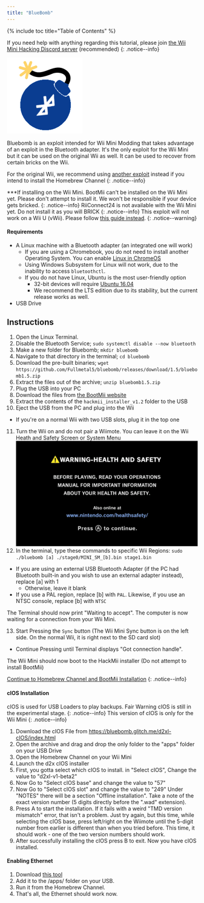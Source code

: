 ```yaml
---
title: "BlueBomb"
---
```


{% include toc title="Table of Contents" %}

If you need help with anything regarding this tutorial, please join [the Wii Mini Hacking Discord server](https://discord.gg/6ryxnkS) (recommended)
{: .notice--info}

![BlueBomb](/images/bluebomb.png)

Bluebomb is an exploit intended for Wii Mini Modding that takes advantage of an exploit in the Bluetooth adapter. It's the only exploit for the Wii Mini but it can be used on the original Wii as well. It can be used to recover from certain bricks on the Wii.

For the original Wii, we recommend using [another exploit](/get-started) instead if you intend to install the Homebrew Channel
{: .notice--info}

***If installing on the Wii Mini. BootMii can't be installed on the Wii Mini yet. Please don't attempt to install it. We won't be responsible if your device gets bricked. 
{: .notice--info}
RiiConnect24 is not available with the Wii Mini yet. Do not install it as you will BRICK
{: .notice--info}
This exploit will not work on a Wii U (vWii). Please follow [this guide instead](https://wiiu.hacks.guide/vwii-modding).
{: .notice--warning}

#### Requirements
- A Linux machine with a Bluetooth adapter (an integrated one will work)
  - If you are using a Chromebook, you do not need to install another Operating System. You can enable [Linux in ChromeOS](https://support.google.com/chromebook/answer/9145439?hl=en)
  - Using Windows Subsystem for Linux will not work, due to the inability to access `bluetoothctl`.
  - If you do not have Linux, Ubuntu is the most user-friendly option
    - 32-bit devices will require [Ubuntu 16.04](http://releases.ubuntu.com/16.04/)
    - We recommend the LTS edition due to its stability, but the current release works as well.
- USB Drive

## Instructions
1. Open the Linux Terminal.
2. Disable the Bluetooth Service; `sudo systemctl disable --now bluetooth`
3. Make a new folder for Bluebomb; `mkdir bluebomb`
4. Navigate to that directory in the terminal; `cd bluebomb`
5. Download the pre-built binaries; `wget https://github.com/Fullmetal5/bluebomb/releases/download/1.5/bluebomb1.5.zip`
6. Extract the files out of the archive; `unzip bluebomb1.5.zip`
7. Plug the USB into your PC
8. Download the files from [the BootMii website](https://bootmii.org/download/)
9. Extract the contents of the `hackmii_installer_v1.2` folder to the USB
10. Eject the USB from the PC and plug into the Wii
   - If you're on a normal Wii with two USB slots, plug it in the top one
11. Turn the Wii on and do not pair a Wiimote. You can leave it on the Wii Heath and Safety Screen or System Menu
![Health and Safety Page](/images/Wii/Health_and_Safety_EN.png)
12. In the terminal, type these commands to specific Wii Regions: `sudo ./bluebomb [a] ./stage0/MINI_SM_[b].bin stage1.bin`
  - If you are using an external USB Bluetooth Adapter (if the PC had Bluetooth built-in and you wish to use an external adapter instead), replace [a] with 1
    - Otherwise, leave it blank
  - If you use a PAL region, replace [b] with `PAL`. Likewise, if you use an NTSC console, replace [b] with `NTSC`

The Terminal should now print "Waiting to accept". The computer is now waiting for a connection from your Wii Mini.

13. Start Pressing the `Sync` button (The Wii Mini Sync button is on the left side. On the normal Wii, it is right next to the SD card slot)
   - Continue Pressing until Terminal displays "Got connection handle".

The Wii Mini should now boot to the HackMii installer (Do not attempt to install BootMii)

[Continue to Homebrew Channel and BootMii Installation](hbc)
{: .notice--info}

#### cIOS Installation
cIOS is used for USB Loaders to play backups. Fair Warning cIOS is still in the experimental stage.
{: .notice--info}
This version of cIOS is only for the Wii Mini
{: .notice--info}

1. Download the cIOS File from https://bluebomb.glitch.me/d2xl-cIOS/index.html
1. Open the archive and drag and drop the only folder to the "apps" folder on your USB Drive 
1. Open the Homebrew Channel on your Wii Mini
1. Launch the d2x cIOS installer
1. First, you gotta select which cIOS to install. in "Select cIOS", Change the value to "d2xl-v1-beta2"
1. Now Go to "Select cIOS base" and change the value to "57"
1. Now Go to "Select cIOS slot" and change the value to "249"
      Under "NOTES" there will be a section "Offline installation". Take a note of the exact version number (5 digits directly before the ".wad" extension).
1. Press A to start the installation.
       If it fails with a weird "TMD version mismatch" error, that isn't a problem. Just try again, but this time, while selecting the cIOS base, press left/right on the Wiimote until the 5-digit number from earlier is different than when you tried before. This time, it should work - one of the two version numbers should work.
1. After successfully installing the cIOS press B to exit. Now you have cIOS installed.

#### Enabling Ethernet

1. Download [this tool](/assets/files/Wii_Mini_Ethernet_Enable.zip)
1. Add it to the /apps/ folder on your USB.
1. Run it from the Homebrew Channel.
1. That's all, the Ethernet should work now.
